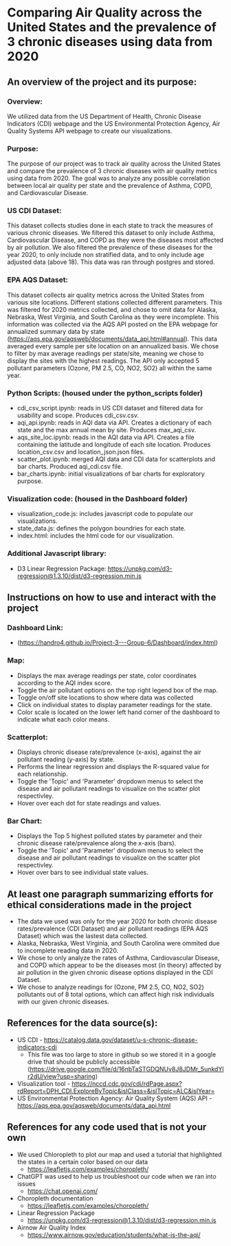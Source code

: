# Comparing Air Quality across the United States and the prevalence of 3 chronic diseases using data from 2020

## An overview of the project and its purpose:

### Overview:

We utilized data from the US Department of Health, Chronic Disease Indicators (CDI) webpage and the US Environmental Protection Agency, Air Quality Systems API webpage to create our visualizations.

### Purpose:

The purpose of our project was to track air quality across the United States and compare the prevalence of 3 chronic diseases with air quality metrics using data from 2020. The goal was to analyze any possible correlation between local air quality per state and the prevalence of Asthma, COPD, and Cardiovascular Disease.

### US CDI Dataset: 

This dataset collects studies done in each state to track the measures of various chronic diseases. We filtered this dataset to only include Asthma, Cardiovascular Disease, and COPD as they were the diseases most affected by air pollution. We also filtered the prevalence of these diseases for the year 2020, to only include non stratified data, and to only include age adjusted data (above 18). This data was ran through postgres and stored. 

### EPA AQS Dataset: 

This dataset collects air quality metrics across the United States from various site locations. Different stations collected different parameters. This was filtered for 2020 metrics collected, and chose to omit data for Alaska, Nebraska, West Virginia, and South Carolina as they were incomplete. This information was collected via the AQS API posted on the EPA webpage for annualized summary data by state (https://aqs.epa.gov/aqsweb/documents/data_api.html#annual). This data averaged every sample per site location on an annualized basis. We chose to filter by max average readings per state/site, meaning we chose to display the sites with the highest readings. The API only accepted 5 pollutant parameters (Ozone, PM 2.5, CO, NO2, SO2) all within the same year. 

### Python Scripts: (housed under the python_scripts folder)

- cdi_csv_script.ipynb: reads in US CDI dataset and filtered data for usability and scope. Produces cdi_csv.csv.
- aqi_api.ipynb: reads in AQI data via API. Creates a dictionary of each state and the max annual mean by site. Produces max_aqi_csv. 
- aqs_site_loc.ipynb: reads in the AQI data via API. Creates a file containing the latitude and longitude of each site location. Produces location_csv.csv and location_json.json files. 
- scatter_plot.ipynb: merged AQI data and CDI data for scatterplots and bar charts. Produced aqi_cdi.csv file. 
- bar_charts.ipynb: initial visualizations of bar charts for exploratory purpose.

### Visualization code: (housed in the Dashboard folder)

- visualization_code.js: includes javascript code to populate our visualizations.
- state_data.js: defines the polygon boundries for each state.
- index.html: includes the html code for our visualization.

### Additional Javascript library:

- D3 Linear Regression Package: https://unpkg.com/d3-regression@1.3.10/dist/d3-regression.min.js

## Instructions on how to use and interact with the project

### Dashboard Link: 

- (https://handro4.github.io/Project-3---Group-6/Dashboard/index.html)

### Map: 

- Displays the max average readings per state, color coordinates according to the AQI index score. 
- Toggle the air pollutant options on the top right legend box of the map.
- Toggle on/off site locations to show where data was collected
- Click on individual states to display parameter readings for the state.
- Color scale is located on the lower left hand corner of the dashboard to indicate what each color means. 

### Scatterplot: 

- Displays chronic disease rate/prevalence (x-axis), against the air pollutant reading (y-axis) by state.
- Performs the linear regression and displays the R-squared value for each relationship. 
- Toggle the 'Topic' and 'Parameter' dropdown menus to select the disease and air pollutant readings to visualize on the scatter plot respectivley.
- Hover over each dot for state readings and values.

### Bar Chart:

- Displays the Top 5 highest polluted states by parameter and their chronic disease rate/prevalence along the x-axis (bars).
- Toggle the 'Topic' and 'Parameter' dropdown menus to select the disease and air pollutant readings to visualize on the scatter plot respectivley.
- Hover over bars to see individual state values. 

## At least one paragraph summarizing efforts for ethical considerations made in the project

- The data we used was only for the year 2020 for both chronic disease rates/prevalence (CDI Dataset) and air pollutant readings (EPA AQS Dataset) which was the lastest data collected. 
- Alaska, Nebraska, West Virginia, and South Carolina were ommited due to incomplete reading data in 2020.
- We chose to only analyze the rates of Asthma, Cardiovascular Disease, and COPD which appear to be the diseases most (in theory) affected by air pollution in the given chronic disease options displayed in the CDI Dataset.
- We chose to analyze readings for (Ozone, PM 2.5, CO, NO2, SO2) pollutants out of 8 total options, which can affect high risk individuals with our given chronic diseases.

## References for the data source(s):

- US CDI - https://catalog.data.gov/dataset/u-s-chronic-disease-indicators-cdi
    - This file was too large to store in github so we stored it in a google drive that should be publicly accessible (https://drive.google.com/file/d/16nbTaSTGDQNUv8J8JDMr_5unkdYlr2dU/view?usp=sharing)
- Visualization tool - https://nccd.cdc.gov/cdi/rdPage.aspx?rdReport=DPH_CDI.ExploreByTopic&islClass=&islTopic=ALC&islYear=
- US Environmental Protection Agency: Air Quality System (AQS) API - https://aqs.epa.gov/aqsweb/documents/data_api.html

## References for any code used that is not your own

- We used Chloropleth to plot our map and used a tutorial that highlighted the states in a certain color based on our data
    - https://leafletjs.com/examples/choropleth/
- ChatGPT was used to help us troubleshoot our code when we ran into issues
    - https://chat.openai.com/
- Choropleth documentation
    - https://leafletjs.com/examples/choropleth/
- Linear Regression Package
    - https://unpkg.com/d3-regression@1.3.10/dist/d3-regression.min.js
- Airnow Air Quality Index
    - https://www.airnow.gov/education/students/what-is-the-aqi/
